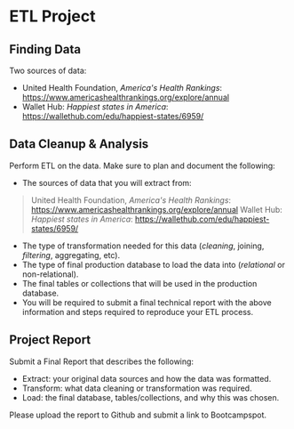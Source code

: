 # ETL Project

## Finding Data
Two sources of data:
* United Health Foundation, _America's Health Rankings_: https://www.americashealthrankings.org/explore/annual
* Wallet Hub: _Happiest states in America_: https://wallethub.com/edu/happiest-states/6959/

## Data Cleanup & Analysis
Perform ETL on the data. Make sure to plan and document the following:

* The sources of data that you will extract from:
 > United Health Foundation, _America's Health Rankings_: https://www.americashealthrankings.org/explore/annual
 > Wallet Hub: _Happiest states in America_: https://wallethub.com/edu/happiest-states/6959/
* The type of transformation needed for this data (_cleaning_, joining, _filtering_, aggregating, etc).
* The type of final production database to load the data into (_relational_ or non-relational).
* The final tables or collections that will be used in the production database.
* You will be required to submit a final technical report with the above information and steps required to reproduce your ETL process.

## Project Report
Submit a Final Report that describes the following:

* Extract: your original data sources and how the data was formatted.
* Transform: what data cleaning or transformation was required.
* Load: the final database, tables/collections, and why this was chosen.

Please upload the report to Github and submit a link to Bootcampspot.
